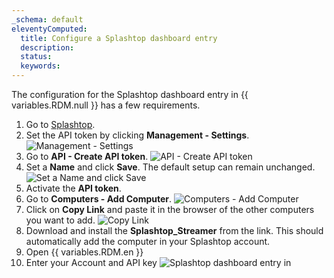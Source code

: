 ```yaml
---
_schema: default
eleventyComputed:
  title: Configure a Splashtop dashboard entry
  description:
  status:
  keywords:
---
```

The configuration for the Splashtop dashboard entry in {{ variables.RDM.null }} has a few requirements.

1. Go to [Splashtop](https://my.splashtop.com/signin).
2. Set the API token by clicking **Management - Settings**. ![Management - Settings](https://cdnweb.devolutions.net/docs/RDMW6052_2024_2.png)
3. Go to **API - Create API token**. ![API - Create API token](https://cdnweb.devolutions.net/docs/RDMW6052_2024_2.png)
4. Set a **Name** and click **Save**. The default setup can remain unchanged. ![Set a Name and click Save](https://cdnweb.devolutions.net/docs/RDMW6054_2024_2.png)
5. Activate the **API token**.
6. Go to **Computers - Add Computer**. ![Computers - Add Computer](https://cdnweb.devolutions.net/docs/RDMW6055_2024_2.png)
7. Click on **Copy Link** and paste it in the browser of the other computers you want to add. ![Copy Link](https://cdnweb.devolutions.net/docs/RDMW6056_2024_2.png)
8. Download and install the **Splashtop\_Streamer** from the link. This should automatically add the computer in your Splashtop account.
9. Open {{ variables.RDM.en }}
10. Enter your Account and API key ![Splashtop dashboard entry in](https://cdnweb.devolutions.net/docs/RDMW6051_2024_2.png)